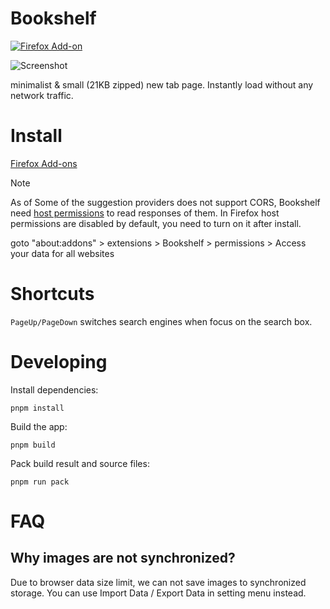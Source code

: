 # Bookshelf

[![Firefox Add-on](https://img.shields.io/amo/v/bookshelf-newtab)](https://addons.mozilla.org/en-US/firefox/addon/bookshelf-newtab)

![Screenshot](https://github.com/Kaciras/browser-theme/raw/master/doc/banner.webp)

minimalist & small (21KB zipped) new tab page. Instantly load without any network traffic.

# Install

[Firefox Add-ons](https://addons.mozilla.org/en-US/firefox/addon/bookshelf-newtab)

> [!NOTE]
> 
> As of Some of the suggestion providers does not support CORS, Bookshelf need [host permissions](https://developer.mozilla.org/en-US/docs/Mozilla/Add-ons/WebExtensions/manifest.json/host_permissions) to read responses of them. In Firefox host permissions are disabled by default, you need to turn on it after install.
> 
> goto "about:addons" > extensions > Bookshelf > permissions > Access your data for all websites

# Shortcuts

`PageUp/PageDown` switches search engines when focus on the search box.

# Developing

Install dependencies:

```
pnpm install
```

Build the app:

```
pnpm build
```

Pack build result and source files:

```
pnpm run pack
```

# FAQ

## Why images are not synchronized?

Due to browser data size limit, we can not save images to synchronized storage. You can use Import Data / Export Data in setting menu instead.
